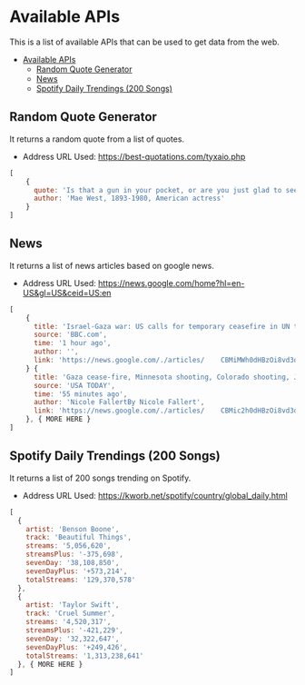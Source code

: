# Available APIs
This is a list of available APIs that can be used to get data from the web.

- [Available APIs](#available-apis)
  - [Random Quote Generator](#random-quote-generator)
  - [News](#news)
  - [Spotify Daily Trendings (200 Songs)](#spotify-daily-trendings-200-songs)


## Random Quote Generator
It returns a random quote from a list of quotes.
- Address URL Used: https://best-quotations.com/tyxaio.php
```js
[
    {
      quote: 'Is that a gun in your pocket, or are you just glad to see me?',
      author: 'Mae West, 1893-1980, American actress'
    }
]
```

## News
It returns a list of news articles based on google news.
- Address URL Used: https://news.google.com/home?hl=en-US&gl=US&ceid=US:en
```js
[
    {
      title: 'Israel-Gaza war: US calls for temporary ceasefire in UN text',
      source: 'BBC.com',
      time: '1 hour ago',
      author: '',
      link: 'https://news.google.com/./articles/    CBMiMWh0dHBzOi8vd3d3LmJiYy5jb20vbmV3cy93b3JsZC11cy1jYW5hZGEtNjgzNDYwMjfSATVodH  RwczovL3d3dy5iYmMuY29tL25ld3Mvd29ybGQtdXMtY2FuYWRhLTY4MzQ2MDI3LmFtcA?hl=en-US&    gl=US&ceid=US%3Aen'
    } {
      title: 'Gaza cease-fire, Minnesota shooting, Colorado shooting, Julian    Assange, California rain, Biden: Daily Briefing',
      source: 'USA TODAY',
      time: '55 minutes ago',
      author: 'Nicole FallertBy Nicole Fallert',
      link: 'https://news.google.com/./articles/    CBMic2h0dHBzOi8vd3d3LnVzYXRvZGF5LmNvbS9zdG9yeS9uZXdzLzIwMjQvMDIvMjAvaXNyYWVsLW  hhbWFzLWNlYXNlLWZpcmUtc2hvb3RpbmctZ3VuLWNhbGlmb3JuaWEtd2VhdGhlci83MjY2Nzg5MTAw    Ny_SAQA?hl=en-US&gl=US&ceid=US%3Aen'
    }, { MORE HERE }
]
```

## Spotify Daily Trendings (200 Songs)
It returns a list of 200 songs trending on Spotify.
- Address URL Used: https://kworb.net/spotify/country/global_daily.html 
```js
[
  {
    artist: 'Benson Boone',
    track: 'Beautiful Things',
    streams: '5,056,620',
    streamsPlus: '-375,698',
    sevenDay: '38,108,850',
    sevenDayPlus: '+573,214',
    totalStreams: '129,370,578'
  },
  {
    artist: 'Taylor Swift',
    track: 'Cruel Summer',
    streams: '4,520,317',
    streamsPlus: '-421,229',
    sevenDay: '32,322,647',
    sevenDayPlus: '+249,426',
    totalStreams: '1,313,238,641'
  }, { MORE HERE }
]
```